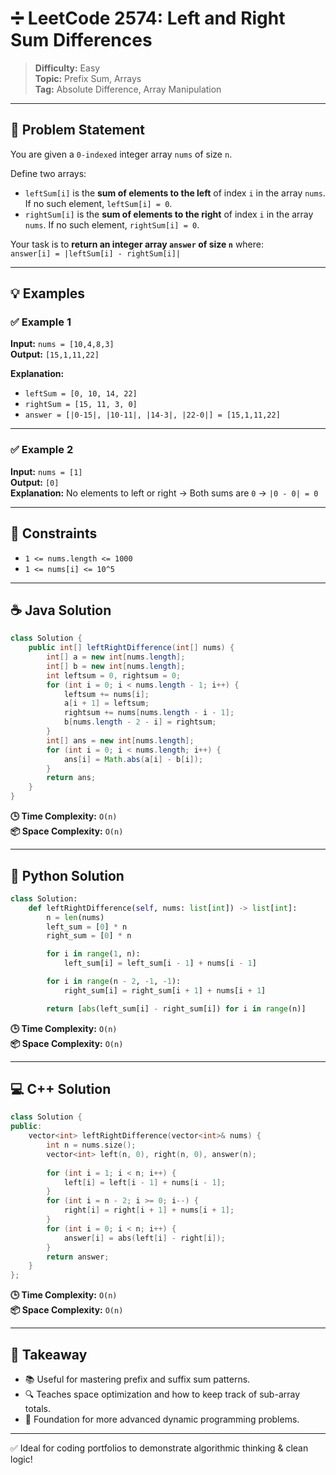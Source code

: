 # ➗ **LeetCode 2574: Left and Right Sum Differences**
> **Difficulty:** Easy  
> **Topic:** Prefix Sum, Arrays  
> **Tag:** Absolute Difference, Array Manipulation  

---

## 📘 Problem Statement

You are given a `0-indexed` integer array `nums` of size `n`.

Define two arrays:

- `leftSum[i]` is the **sum of elements to the left** of index `i` in the array `nums`. If no such element, `leftSum[i] = 0`.
- `rightSum[i]` is the **sum of elements to the right** of index `i` in the array `nums`. If no such element, `rightSum[i] = 0`.

Your task is to **return an integer array `answer` of size `n`** where:  
`answer[i] = |leftSum[i] - rightSum[i]|`

---

## 💡 Examples

### ✅ Example 1
**Input:** `nums = [10,4,8,3]`  
**Output:** `[15,1,11,22]`

**Explanation:**  
- `leftSum = [0, 10, 14, 22]`  
- `rightSum = [15, 11, 3, 0]`  
- `answer = [|0-15|, |10-11|, |14-3|, |22-0|] = [15,1,11,22]`

---

### ✅ Example 2
**Input:** `nums = [1]`  
**Output:** `[0]`  
**Explanation:** No elements to left or right → Both sums are `0` → `|0 - 0| = 0`

---

## 📏 Constraints

- `1 <= nums.length <= 1000`  
- `1 <= nums[i] <= 10^5`  

---

## ☕ Java Solution

```java
class Solution {
    public int[] leftRightDifference(int[] nums) {
        int[] a = new int[nums.length];
        int[] b = new int[nums.length];
        int leftsum = 0, rightsum = 0;
        for (int i = 0; i < nums.length - 1; i++) {
            leftsum += nums[i];
            a[i + 1] = leftsum;
            rightsum += nums[nums.length - i - 1];
            b[nums.length - 2 - i] = rightsum;
        }
        int[] ans = new int[nums.length];
        for (int i = 0; i < nums.length; i++) {
            ans[i] = Math.abs(a[i] - b[i]);
        }
        return ans;
    }
}
```

**🕒 Time Complexity:** `O(n)`  
**📦 Space Complexity:** `O(n)`  

---

## 🐍 Python Solution

```python
class Solution:
    def leftRightDifference(self, nums: list[int]) -> list[int]:
        n = len(nums)
        left_sum = [0] * n
        right_sum = [0] * n

        for i in range(1, n):
            left_sum[i] = left_sum[i - 1] + nums[i - 1]

        for i in range(n - 2, -1, -1):
            right_sum[i] = right_sum[i + 1] + nums[i + 1]

        return [abs(left_sum[i] - right_sum[i]) for i in range(n)]
```

**🕒 Time Complexity:** `O(n)`  
**📦 Space Complexity:** `O(n)`

---

## 💻 C++ Solution

```cpp
class Solution {
public:
    vector<int> leftRightDifference(vector<int>& nums) {
        int n = nums.size();
        vector<int> left(n, 0), right(n, 0), answer(n);
        
        for (int i = 1; i < n; i++) {
            left[i] = left[i - 1] + nums[i - 1];
        }
        for (int i = n - 2; i >= 0; i--) {
            right[i] = right[i + 1] + nums[i + 1];
        }
        for (int i = 0; i < n; i++) {
            answer[i] = abs(left[i] - right[i]);
        }
        return answer;
    }
};
```

**🕒 Time Complexity:** `O(n)`  
**📦 Space Complexity:** `O(n)`

---

## 🚀 Takeaway

- 📚 Useful for mastering prefix and suffix sum patterns.
- 🔍 Teaches space optimization and how to keep track of sub-array totals.
- 💪 Foundation for more advanced dynamic programming problems.

---

✅ Ideal for coding portfolios to demonstrate algorithmic thinking & clean logic!
